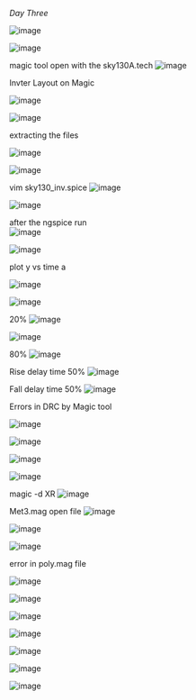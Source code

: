 *Day Three*

![image](https://github.com/piyushk246/Digital_VLSI_SoC_Design_And_Planning/assets/65733681/7528d596-5400-406e-94e9-528e7e08aa8a)


![image](https://github.com/piyushk246/Digital_VLSI_SoC_Design_And_Planning/assets/65733681/1b949d68-9a5a-466f-8cd7-11be365a3bd3)

magic tool open with the sky130A.tech
![image](https://github.com/piyushk246/Digital_VLSI_SoC_Design_And_Planning/assets/65733681/092fc0f9-396f-42c0-8eb5-1081a8321499)

Invter Layout on Magic

![image](https://github.com/piyushk246/Digital_VLSI_SoC_Design_And_Planning/assets/65733681/11cb37c9-e702-4c97-89dd-a8655b31bff1)


![image](https://github.com/piyushk246/Digital_VLSI_SoC_Design_And_Planning/assets/65733681/baf82066-1a06-4ee5-932a-d8da432d799e)

extracting the files

![image](https://github.com/piyushk246/Digital_VLSI_SoC_Design_And_Planning/assets/65733681/d81d9c4d-3f08-4ef0-92ca-d6ae706433b0)


![image](https://github.com/piyushk246/Digital_VLSI_SoC_Design_And_Planning/assets/65733681/a8da5e1b-463a-4f13-9500-444fd8bb7837)

vim sky130_inv.spice
![image](https://github.com/piyushk246/Digital_VLSI_SoC_Design_And_Planning/assets/65733681/ff480a8d-9af4-48e6-b293-76078fc9234f)

![image](https://github.com/piyushk246/Digital_VLSI_SoC_Design_And_Planning/assets/65733681/4d434d59-9732-48b4-a173-d266c2bd0cfd)


after the ngspice run  
![image](https://github.com/piyushk246/Digital_VLSI_SoC_Design_And_Planning/assets/65733681/1cdfc734-50b1-421b-a909-d8c2f71f6fb7)

![image](https://github.com/piyushk246/Digital_VLSI_SoC_Design_And_Planning/assets/65733681/424ccf8b-961e-4466-bb46-30f264234da3)

plot y vs time a

![image](https://github.com/piyushk246/Digital_VLSI_SoC_Design_And_Planning/assets/65733681/74f77d6a-080f-4ca3-94bd-98f0097f1503)

![image](https://github.com/piyushk246/Digital_VLSI_SoC_Design_And_Planning/assets/65733681/91ec33e0-81c1-4fd4-971d-8c33cd4e9882)

20%
![image](https://github.com/piyushk246/Digital_VLSI_SoC_Design_And_Planning/assets/65733681/1aceb0cf-3b22-49bc-af42-d719dbb29591)

![image](https://github.com/piyushk246/Digital_VLSI_SoC_Design_And_Planning/assets/65733681/5e5aae1b-0165-4ecb-83ca-65a311629a29)

80%
![image](https://github.com/piyushk246/Digital_VLSI_SoC_Design_And_Planning/assets/65733681/e762fce2-fbfc-4fca-8a64-19ef3aef1ec5)


Rise delay time 50%
![image](https://github.com/piyushk246/Digital_VLSI_SoC_Design_And_Planning/assets/65733681/63735e2a-d878-4342-9867-f066d30eae7d)


Fall delay time 50%
![image](https://github.com/piyushk246/Digital_VLSI_SoC_Design_And_Planning/assets/65733681/62b5a20e-3d0e-4894-9053-c083cf0d505a)


Errors in DRC by Magic tool


![image](https://github.com/piyushk246/Digital_VLSI_SoC_Design_And_Planning/assets/65733681/698dcbe0-e446-49ee-9840-f9aa8f98c244)

![image](https://github.com/piyushk246/Digital_VLSI_SoC_Design_And_Planning/assets/65733681/85fc30ba-b0cb-40eb-828e-aad4fe8867b4)

![image](https://github.com/piyushk246/Digital_VLSI_SoC_Design_And_Planning/assets/65733681/bd7465f7-2141-46cc-a7c9-3b136f5a0620)

![image](https://github.com/piyushk246/Digital_VLSI_SoC_Design_And_Planning/assets/65733681/27147072-15ae-4d19-9c29-3f98304310f6)


 
magic -d XR
![image](https://github.com/piyushk246/Digital_VLSI_SoC_Design_And_Planning/assets/65733681/2256a2ae-acae-4078-a241-ac8b30296f33)

Met3.mag open file
![image](https://github.com/piyushk246/Digital_VLSI_SoC_Design_And_Planning/assets/65733681/32b6048a-5eb4-4684-8129-9170d39b654c)


![image](https://github.com/piyushk246/Digital_VLSI_SoC_Design_And_Planning/assets/65733681/e3f486ea-1912-41d0-a7a9-ce407aac6410)



![image](https://github.com/piyushk246/Digital_VLSI_SoC_Design_And_Planning/assets/65733681/29dc0292-64b2-4eaa-afb5-43744c39a46e)


error in poly.mag file

![image](https://github.com/piyushk246/Digital_VLSI_SoC_Design_And_Planning/assets/65733681/1ba35ac3-4d60-49e5-bb4d-a3a697d0da18)

![image](https://github.com/piyushk246/Digital_VLSI_SoC_Design_And_Planning/assets/65733681/783751aa-897b-4602-9063-ea7a21ce1004)

![image](https://github.com/piyushk246/Digital_VLSI_SoC_Design_And_Planning/assets/65733681/d741b0fb-b2c0-493f-8d8a-aff7438ea039)

![image](https://github.com/piyushk246/Digital_VLSI_SoC_Design_And_Planning/assets/65733681/a3d480de-bf93-4258-a6bf-2a8fab5d2063)

![image](https://github.com/piyushk246/Digital_VLSI_SoC_Design_And_Planning/assets/65733681/f2e7b89f-6d29-4fab-ab99-b4ca2b7ceea7)

![image](https://github.com/piyushk246/Digital_VLSI_SoC_Design_And_Planning/assets/65733681/4bd5d960-35af-4b37-952e-c0a890a1b442)

![image](https://github.com/piyushk246/Digital_VLSI_SoC_Design_And_Planning/assets/65733681/ecae5027-bdbd-4e48-acc0-4b663bf95dfb)
